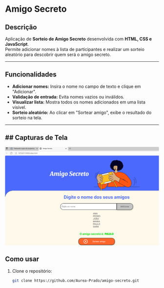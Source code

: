 # Amigo Secreto

## Descrição

Aplicação de **Sorteio de Amigo Secreto** desenvolvida com **HTML, CSS e JavaScript**.  
Permite adicionar nomes à lista de participantes e realizar um sorteio aleatório para descobrir quem será o amigo secreto.

---

## Funcionalidades

- **Adicionar nomes:** Insira o nome no campo de texto e clique em "Adicionar".
- **Validação de entrada:** Evita nomes vazios ou inválidos.
- **Visualizar lista:** Mostra todos os nomes adicionados em uma lista visível.
- **Sorteio aleatório:** Ao clicar em "Sortear amigo", exibe o resultado do sorteio na tela.

---

## ## Capturas de Tela

![ilustração do desafio](./imagem/teste.png)

## Como usar

1. Clone o repositório:

   ```bash
   git clone https://github.com/Aurea-Prado/amigo-secreto.git

   ```
